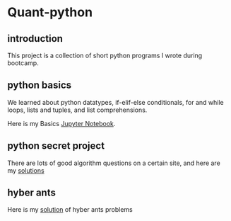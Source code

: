 # Quant-python

## introduction
This project is a collection of short python programs I wrote during bootcamp.

## python basics
We learned about python datatypes, if-elif-else conditionals, for and while loops, lists and tuples, and list comprehensions.

Here is my Basics [Jupyter Notebook](https://github.com/Roxanneyin/Quant-python/blob/master/pybasic.ipynb).

## python secret project
There are lots of good algorithm questions on a certain site, and here are my [solutions](https://github.com/Roxanneyin/Quant-python/blob/master/python-secret-notebook-empty.ipynb)

## hyber ants
Here is my [solution](https://github.com/Roxanneyin/Quant-python/blob/master/hyper%20ants.ipynb) of  hyber ants problems
